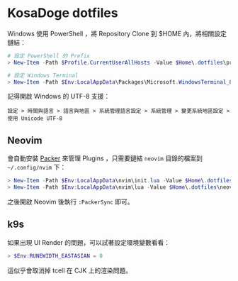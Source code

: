 # KosaDoge dotfiles
Windows 使用 PowerShell ，將 Repository Clone 到 $HOME 內，將相關設定鏈結：

```powershell
# 設定 PowerShell 的 Prefix
> New-Item -Path $Profile.CurrentUserAllHosts -Value $Home\.dotfiles\profile.ps1 -ItemType SymbolicLink -Force

# 設定 Windows Terminal
> New-Item -Path $Env:LocalAppData\Packages\Microsoft.WindowsTerminal_8wekyb3d8bbwe\LocalState\settings.json -Value $Home\.dotfiles\settings.json -ItemType SymbolicLink -Force
```

記得開啟 Windows 的 UTF-8 支援：

```
設定 > 時間與語言 > 語言與地區 > 系統管理語言設定 > 系統管理 > 變更系統地區設定 > 使用 Unicode UTF-8
```


## Neovim
會自動安裝 [Packer](https://github.com/wbthomason/packer.nvim) 來管理 Plugins ，只需要鏈結 `neovim` 目錄的檔案到 `~/.config/nvim` 下：

```powershell
> New-Item -Path $Env:LocalAppData\nvim\init.lua -Value $Home\.dotfiles\neovim\init.lua -ItemType SymbolicLink -Force
> New-Item -Path $Env:LocalAppData\nvim\lua -Value $Home\.dotfiles\neovim\lua -ItemType SymbolicLink -Force
```

之後開啟 Neovim 後執行 `:PackerSync` 即可。


## k9s
如果出現 UI Render 的問題，可以試著設定環境變數看看：

```powershell
> $Env:RUNEWIDTH_EASTASIAN = 0
```

這似乎會取消掉 tcell 在 CJK 上的渲染問題。